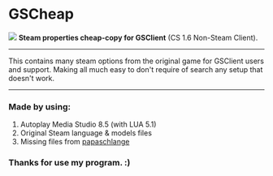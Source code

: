 # GSCheap
<img src="https://blogger.googleusercontent.com/img/b/R29vZ2xl/AVvXsEhUY4pXmPhSPl3NRXtR5s6ML6wsprpznPt6-smOf4dPa8pKNzWGavmcvWw7bEzJMtT9-t0P1UoELhW_06y_ZO9rOilzsWWuNVhhxCSzHuTb5nOicK1_0p_55Et1Pi5lNsNW7ag64NzBh-VoOyH-O3YDh_-5eSRqUkPZOmBxTOatD8Tct2S55G2dRrte/w256-h256-p-k-no-nu/favicon.ico">
<b>Steam properties cheap-copy for GSClient</b> (CS 1.6 Non-Steam Client).
<hr>
This contains many steam options from the original game for GSClient users and support. Making all much easy to don't require of search any setup that doesn't work.
<hr>
<h3>Made by using:</h3>
<ol>
<li>Autoplay Media Studio 8.5 (with LUA 5.1)</li>
<li>Original Steam language & models files</li>
<li>Missing files from <a href="https://gamebanana.com/members/1477661">papaschlange</a></li>
</ol>
<h3>Thanks for use my program. :)</h3>
